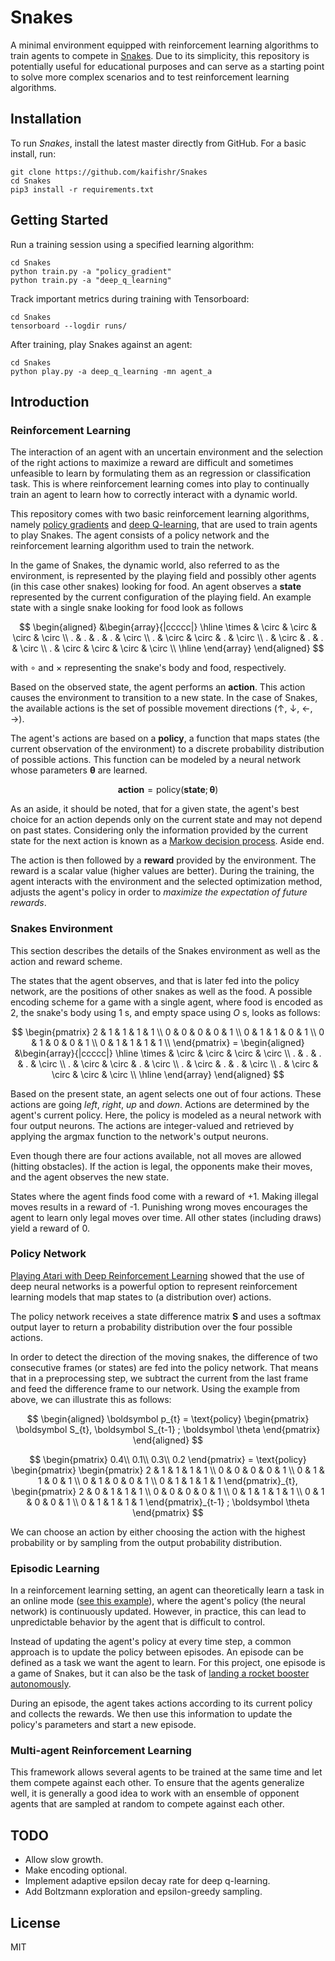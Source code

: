 # Snakes

A minimal environment equipped with reinforcement learning algorithms to train agents to compete in [Snakes](https://en.wikipedia.org/wiki/Snake_(video_game_genre)). Due to its simplicity, this repository is potentially useful for educational purposes and can serve as a starting point to solve more complex scenarios and to test reinforcement
learning algorithms.

## Installation

To run *Snakes*, install the latest master directly from GitHub. For a basic 
install, run:

```console
git clone https://github.com/kaifishr/Snakes
cd Snakes 
pip3 install -r requirements.txt
```

## Getting Started

Run a training session using a specified learning algorithm:

```console
cd Snakes 
python train.py -a "policy_gradient"
python train.py -a "deep_q_learning"
```

Track important metrics during training with Tensorboard:

```console
cd Snakes 
tensorboard --logdir runs/
```

After training, play Snakes against an agent:

```console
cd Snakes 
python play.py -a deep_q_learning -mn agent_a 
```

## Introduction

### Reinforcement Learning

The interaction of an agent with an uncertain environment and the selection of
the right actions to maximize a reward are difficult and sometimes unfeasible 
to learn by formulating them as an regression or classification task. This is
where reinforcement learning comes into play to continually train an agent to
learn how to correctly interact with a dynamic world.

This repository comes with two basic reinforcement learning algorithms, namely 
[policy gradients](#policy-gradients) and [deep Q-learning](#deep-q-learning), 
that are used to train agents to play Snakes. The agent consists of a policy
network and the reinforcement learning algorithm used to train the network.

In the game of Snakes, the dynamic world, also referred to as the environment,
is represented by the playing field and possibly other agents (in this case
other snakes) looking for food. An agent observes a **state** represented by 
the current configuration of the playing field. An example state with a single 
snake looking for food look as follows

$$
\begin{aligned}
&\begin{array}{|ccccc|}
\hline
\times & \circ & \circ & \circ & \circ \\
. & . & . & . & \circ \\
. & \circ & \circ & . & \circ \\
. & \circ & . & . & \circ \\
. & \circ & \circ & \circ & \circ \\
\hline
\end{array}
\end{aligned}
$$

with $\circ$ and $\times$ representing the snake's body and food, respectively. 

Based on the observed state, the agent performs an **action**. This action 
causes the environment to transition to a new state. In the case of Snakes, the
available actions is the set of possible movement directions ($\uparrow$, 
$\downarrow$, $\leftarrow$, $\rightarrow$).

The agent's actions are based on a **policy**, a function that maps states 
(the current observation of the environment) to a discrete probability 
distribution of possible actions. This function can be modeled by a neural 
network whose parameters $\boldsymbol \theta$ are learned.

$$\textbf{action}= \text{policy}(\textbf{state}; \boldsymbol \theta)$$

As an aside, it should be noted, that for a given state, the agent's best 
choice for an action depends only on the current state and may not depend on 
past states. Considering only the information provided by the current state for 
the next action is known as a [Markow decision process](https://en.wikipedia.org/wiki/Markov_decision_process). Aside end.

The action is then followed by a **reward** provided by the environment. The 
reward is a scalar value (higher values are better). During the training, the 
agent interacts with the environment and the selected optimization method, 
adjusts the agent's policy in order to *maximize the expectation of future 
rewards*.

### Snakes Environment

This section describes the details of the Snakes environment as well as the action and reward scheme.

The states that the agent observes, and that is later fed into the policy network, are the positions of other snakes as well as the food. A possible encoding scheme for a game with a single agent, where food is encoded as $2$, the snake's body using $1$ s, and empty space using $O$ s, looks as follows:

$$
\begin{pmatrix}
2 & 1 & 1 & 1 & 1 \\
0 & 0 & 0 & 0 & 1 \\
0 & 1 & 1 & 0 & 1 \\
0 & 1 & 0 & 0 & 1 \\
0 & 1 & 1 & 1 & 1 \\
\end{pmatrix} = 
\begin{aligned}
&\begin{array}{|ccccc|}
\hline
\times & \circ & \circ & \circ & \circ \\
. & . & . & . & \circ \\
. & \circ & \circ & . & \circ \\
. & \circ & . & . & \circ \\
. & \circ & \circ & \circ & \circ \\
\hline
\end{array}
\end{aligned}
$$

Based on the present state, an agent selects one out of four actions. These actions are going *left*, *right*, *up* and *down*. Actions are determined by the agent's current policy. Here, the policy is modeled as a neural network with four output neurons. The actions are integer-valued and retrieved by applying the argmax function to the network's output neurons.

Even though there are four actions available, not all moves are allowed (hitting obstacles). If the action is legal, the opponents make their moves, and the agent observes the new state.

States where the agent finds food come with a reward of +1. Making illegal moves results in a reward of -1. Punishing wrong moves encourages the agent to learn only legal moves over time. All other states (including draws) yield a reward of 0. 

### Policy Network

[Playing Atari with Deep Reinforcement Learning](https://arxiv.org/abs/1312.5602) showed that the use of deep neural networks is a powerful option to represent reinforcement learning models that map states to (a distribution over) actions.

The policy network receives a state difference matrix $\boldsymbol S$ and uses a softmax output layer to return a probability distribution over the four possible actions. 

In order to detect the direction of the moving snakes, the difference of two consecutive frames (or states) are fed into the policy network. That means that in a preprocessing step, we subtract the current from the last frame and feed the difference frame to our network. Using the example from above, we can illustrate this as follows:

$$
\begin{aligned}
\boldsymbol p_{t}
= \text{policy}
\begin{pmatrix}
\boldsymbol S_{t},
\boldsymbol S_{t-1}
; \boldsymbol \theta
\end{pmatrix}
\end{aligned}
$$

$$
\begin{pmatrix}
0.4\\
0.1\\
0.3\\
0.2
\end{pmatrix}
= \text{policy}
\begin{pmatrix}
\begin{pmatrix}
2 & 1 & 1 & 1 & 1 \\
0 & 0 & 0 & 0 & 1 \\
0 & 1 & 1 & 0 & 1 \\
0 & 1 & 0 & 0 & 1 \\
0 & 1 & 1 & 1 & 1
\end{pmatrix}_{t},
\begin{pmatrix}
2 & 0 & 1 & 1 & 1 \\
0 & 0 & 0 & 0 & 1 \\
0 & 1 & 1 & 1 & 1 \\
0 & 1 & 0 & 0 & 1 \\
0 & 1 & 1 & 1 & 1
\end{pmatrix}_{t-1}
; \boldsymbol \theta
\end{pmatrix}
$$

We can choose an action by either choosing the action with the highest probability or by sampling from the output probability distribution.


### Episodic Learning

In a reinforcement learning setting, an agent can theoretically learn a task in an online mode ([see this example](https://arxiv.org/pdf/2208.07860.pdf)), where the agent's policy (the neural network) is continuously updated. However, in practice, this can lead to unpredictable behavior by the agent that is difficult to control.

Instead of updating the agent's policy at every time step, a common approach is to update the policy between episodes. An episode can be defined as a task we want the agent to learn. For this project, one episode is a game of Snakes, but it can also be the task of [landing a rocket booster autonomously](https://github.com/kaifishr/RocketLander).

During an episode, the agent takes actions according to its current policy and collects the rewards. We then use this information to update the policy's parameters and start a new episode.


### Multi-agent Reinforcement Learning

This framework allows several agents to be trained at the same time and let them compete against each other. To ensure that the agents generalize well, it is generally a good idea to work with an ensemble of opponent agents that are sampled at random to compete against each other.


## TODO

- Allow slow growth.
- Make encoding optional.
- Implement adaptive epsilon decay rate for deep q-learning.
- Add Boltzmann exploration and epsilon-greedy sampling.


## License

MIT
